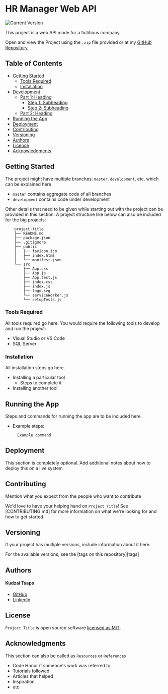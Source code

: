 # HR Manager Web API

![Current Version](https://img.shields.io/badge/version-v0.1-blue)

This project is a web API made for a fictitious company.

Open and view the Project using the `.zip` file provided or at my [GitHub Repository]



## Table of Contents

- [Getting Started](#getting-started)
  - [Tools Required](#tools-required)
  - [Installation](#installation)
- [Development](#development)
  - [Part 1: Heading](#part-1-heading)
    - [Step 1: Subheading](#step-1-subheading)
    - [Step 2: Subheading](#step-2-subheading)
  - [Part 2: Heading](#part-2-heading)
- [Running the App](#running-the-app)
- [Deployment](#deployment)
- [Contributing](#contributing)
- [Versioning](#versioning)
- [Authors](#authors)
- [License](#license)
- [Acknowledgments](#acknowledgments)

## Getting Started

The project might have multiple branches: `master`, `development`, etc. which can be explained here

* `master` contains aggregate code of all branches
* `development` contains code under development

Other details that need to be given while starting out with the project can be provided in this section. A project structure like below can also be included for the big projects:

```
	project-title
	├── README.md
	├── package.json
	├── .gitignore
	├── public
	│   ├── favicon.ico
	│   ├── index.html
	│   └── manifest.json
	└── src
		├── App.css
		├── App.js
		├── App.test.js
		├── index.css
		├── index.js
		├── logo.svg
		└── serviceWorker.js
		└── setupTests.js
```

### Tools Required

All tools required go here. You would require the following tools to develop and run the project:

* Visual Studio or VS Code
* SQL Server 



### Installation

All installation steps go here.

* Installing a particular tool
  * Steps to complete it
* Installing another tool



## Running the App

Steps and commands for running the app are to be included here

* Example steps:

  ```
    Example command
  ```

## Deployment

This section is completely optional. Add additional notes about how to deploy this on a live system

## Contributing

Mention what you expect from the people who want to contribute

We'd love to have your helping hand on `Project Title`! See [CONTRIBUTING.md] for more information on what we're looking for and how to get started.

## Versioning

If your project has multiple versions, include information about it here. 

For the available versions, see the [tags on this repository][tags]

## Authors

#### Kudzai Tsapo

* [GitHub]
* [LinkedIn]



## License

`Project Title` is open source software [licensed as MIT][license].

## Acknowledgments

This section can also be called as `Resources` or `References`

* Code Honor if someone's work was referred to
* Tutorials followed
* Articles that helped
* Inspiration
* etc

[//]: # "HyperLinks"

[GitHub Repository]: https://github.com/madhur-taneja/README-Template
[GitHub]: https://github.com/kudzaitsapo
[LinkedIn]: https://www.linkedin.com/in/kudzai-tsapo/

[license]: https://github.com/madhur-taneja/README-template/blob/master/LICENSE.md